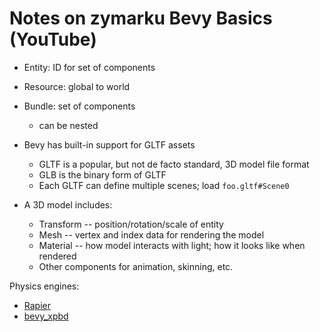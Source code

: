 # Notes on zymarku Bevy Basics (YouTube)

* Entity: ID for set of components
* Resource: global to world
* Bundle: set of components
  - can be nested
  
* Bevy has built-in support for GLTF assets
  - GLTF is a popular, but not de facto standard, 3D model file format
  - GLB is the binary form of GLTF
  - Each GLTF can define multiple scenes; load `foo.gltf#Scene0`
* A 3D model includes:
  - Transform -- position/rotation/scale of entity
  - Mesh -- vertex and index data for rendering the model
  - Material -- how model interacts with light; how it looks like when rendered
  - Other components for animation, skinning, etc.

Physics engines:
* [Rapier](https://rapier.rs/docs/user_guides/bevy_plugin/getting_started_bevy/)
* [bevy_xpbd](https://github.com/Jondolf/bevy_xpbd)
